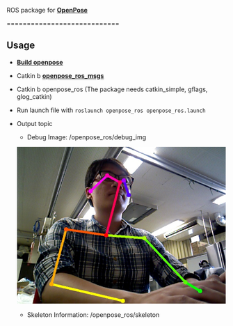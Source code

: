 ROS package for [**OpenPose**](https://github.com/CMU-Perceptual-Computing-Lab/openpose)

============================

## Usage
 - [**Build openpose**](https://github.com/CMU-Perceptual-Computing-Lab/openpose#installation-reinstallation-and-uninstallation)
 - Catkin b [**openpose_ros_msgs**](https://github.com/bajsk/openpose_ros_msgs)
 - Catkin b openpose_ros (The package needs catkin_simple, gflags, glog_catkin)
 - Run launch file with `roslaunch openpose_ros openpose_ros.launch`
 - Output topic
   + Debug Image: /openpose_ros/debug_img
   <p align="center">
    <img src="doc/media/openpose.jpg", width="480">
   </p>
   
   + Skeleton Information: /openpose_ros/skeleton
